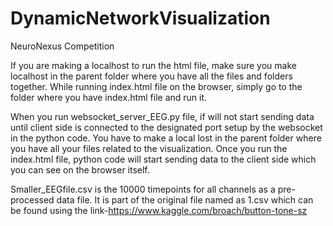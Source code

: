 # DynamicNetworkVisualization
NeuroNexus Competition

If you are making a localhost to run the html file, make sure you make localhost in the parent folder where you have all the files and folders together. While running index.html file on the browser, simply go to the folder where you have index.html file and run it.

When you run websocket_server_EEG.py file, if will not start sending data until client side is connected to the designated port setup by the websocket in the python code. You have to make a local lost in the parent folder where you have all your files related to the visualization. Once you run the index.html file, python code will start sending data to the client side which you can see on the browser itself.

Smaller_EEGfile.csv is the 10000 timepoints for all channels as a pre-processed data file. It is part of the original file named as 1.csv which can be found using the link-https://www.kaggle.com/broach/button-tone-sz


